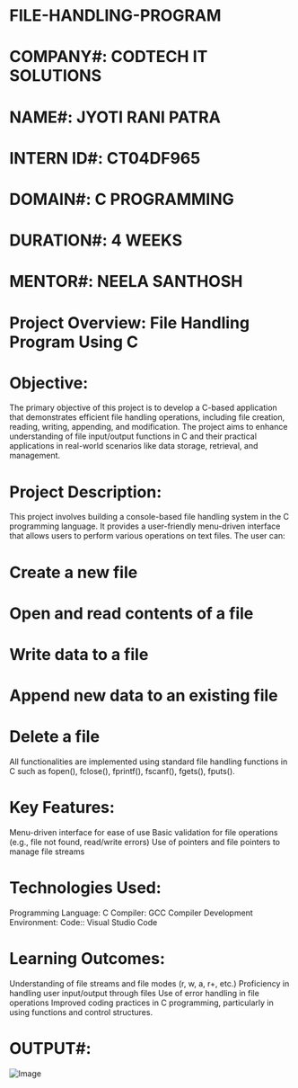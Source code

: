 # FILE-HANDLING-PROGRAM

# COMPANY#: CODTECH IT SOLUTIONS

# NAME#: JYOTI RANI PATRA

# INTERN ID#: CT04DF965

# DOMAIN#: C PROGRAMMING

# DURATION#: 4 WEEKS

# MENTOR#: NEELA SANTHOSH

# Project Overview: File Handling Program Using C
# Objective:
  The primary objective of this project is to develop a C-based application that demonstrates efficient file handling operations, including file creation, reading, writing,    appending, and modification. The project aims to enhance understanding of file input/output functions in C and their practical applications in real-world scenarios like      data storage, retrieval, and management.

# Project Description:
  This project involves building a console-based file handling system in the C programming language. It provides a user-friendly menu-driven interface that allows users to     perform various operations on text files. The user can:

# Create a new file
# Open and read contents of a file
# Write data to a file
# Append new data to an existing file
# Delete a file

 All functionalities are implemented using standard file handling functions in C such as fopen(), fclose(), fprintf(), fscanf(), fgets(), fputs().

# Key Features:
  Menu-driven interface for ease of use
  Basic validation for file operations (e.g., file not found, read/write errors)
  Use of pointers and file pointers to manage file streams

# Technologies Used:
  Programming Language: C
  Compiler: GCC Compiler
  Development Environment: Code:: Visual Studio Code

# Learning Outcomes:
  Understanding of file streams and file modes (r, w, a, r+, etc.)
  Proficiency in handling user input/output through files
  Use of error handling in file operations
  Improved coding practices in C programming, particularly in using functions and control structures.

# OUTPUT#: 
  ![Image](https://github.com/user-attachments/assets/77c791fe-ad2c-45e1-9e58-564d0ef33f25)
